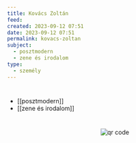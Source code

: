 ```yaml
---
title: Kovács Zoltán
feed: 
created: 2023-09-12 07:51
date: 2023-09-12 07:51
permalink: kovacs-zoltan
subject:
  - posztmodern
  - zene és irodalom
type:
  - személy
---
```

#
- [[posztmodern]]
- [[zene és irodalom]]



#
<p style="text-align: center;"><img src="https://chart.googleapis.com/chart?cht=qr&chl=https://notes.andrasdenes.com/kovacs-zoltan&chs=180x180&choe=UTF-8&chld=L|2" alt="qr code"></p>

